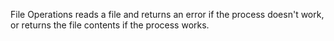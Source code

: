 File Operations reads a file and returns an error if the process doesn't work, or returns the file contents if the process works.